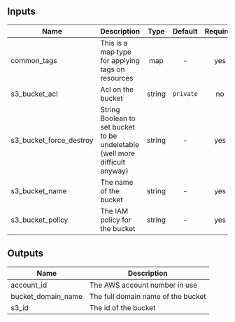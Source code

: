 ## Inputs

| Name | Description | Type | Default | Required |
|------|-------------|:----:|:-----:|:-----:|
| common_tags | This is a map type for applying tags on resources | map | - | yes |
| s3_bucket_acl | Acl on the bucket | string | `private` | no |
| s3_bucket_force_destroy | String Boolean to set bucket to be undeletable (well more difficult anyway) | string | - | yes |
| s3_bucket_name | The name of the bucket | string | - | yes |
| s3_bucket_policy | The IAM policy for the bucket | string | - | yes |

## Outputs

| Name | Description |
|------|-------------|
| account_id | The AWS account number in use |
| bucket_domain_name | The full domain name of the bucket |
| s3_id | The id of the bucket |
